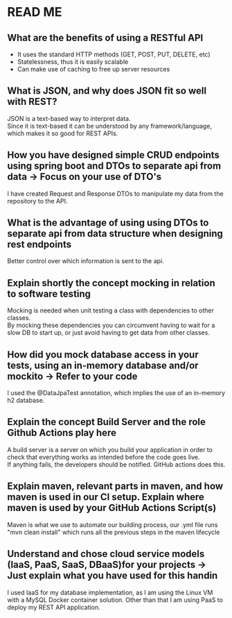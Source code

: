 # READ ME
## What are the benefits of using a RESTful API
- It uses the standard HTTP methods (GET, POST, PUT, DELETE, etc)
- Statelessness, thus it is easily scalable
- Can make use of caching to free up server resources

## What is JSON, and why does JSON fit so well with REST?
JSON is a text-based way to interpret data. \
Since it is text-based it can be understood by any framework/language, which makes it so good for REST APIs.
## How you have designed simple CRUD endpoints using spring boot and DTOs to separate api from data  -> Focus on your use of DTO's
I have created Request and Response DTOs to manipulate my data from the repository to the API. 
## What is the advantage of using using DTOs to separate api from data structure when designing rest endpoints
Better control over which information is sent to the api.

## Explain shortly the concept mocking in relation to software testing
Mocking is needed when unit testing a class with dependencies to other classes. \
By mocking these dependencies you can circumvent having to wait for a slow DB to start up, or just avoid having to get data from other classes.

## How did you mock database access in your tests, using an in-memory database and/or mockito → Refer to your code
I used the @DataJpaTest annotation, which implies the use of an in-memory h2 database.

## Explain the concept Build Server and the role Github Actions play here
A build server is a server on which you build your application in order to check that everything works as intended before the code goes live. \
If anything fails, the developers should be notified. GitHub actions does this. 

## Explain maven, relevant parts in maven, and how maven is used in our CI setup. Explain where maven is used by your GitHub Actions Script(s)
Maven is what we use to automate our building process, our .yml file runs "mvn clean install" which runs all the previous steps in the maven lifecycle

## Understand and chose cloud service models (IaaS, PaaS, SaaS, DBaaS)for your projects -> Just explain what you have used for this handin
I used IaaS for my database implementation, as I am using the Linux VM with a MySQL Docker container solution. Other than that I am using PaaS to deploy my REST API application.
